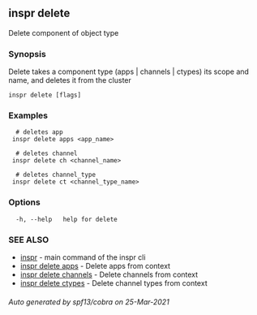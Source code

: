 ## inspr delete

Delete component of object type

### Synopsis

Delete takes a component type (apps | channels | ctypes) its scope and name, and deletes it from the cluster

```
inspr delete [flags]
```

### Examples

```
  # deletes app
 inspr delete apps <app_name>

  # deletes channel
 inspr delete ch <channel_name>

  # deletes channel_type
 inspr delete ct <channel_type_name>

```

### Options

```
  -h, --help   help for delete
```

### SEE ALSO

* [inspr](inspr.md)	 - main command of the inspr cli
* [inspr delete apps](inspr_delete_apps.md)	 - Delete apps from context 
* [inspr delete channels](inspr_delete_channels.md)	 - Delete channels from context
* [inspr delete ctypes](inspr_delete_ctypes.md)	 - Delete channel types from context

###### Auto generated by spf13/cobra on 25-Mar-2021
